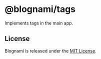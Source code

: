 
# @blognami/tags

Implements tags in the main app.

## License

Blognami is released under the [MIT License](https://opensource.org/licenses/MIT).
